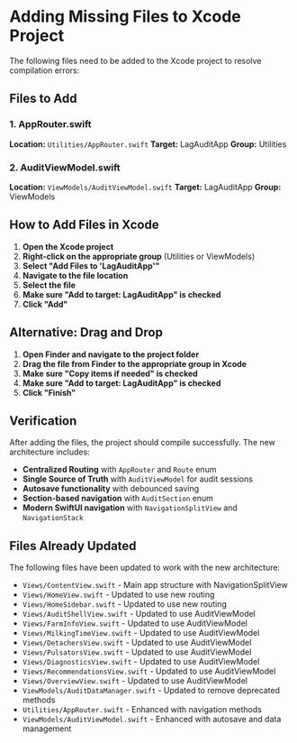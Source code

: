 # Adding Missing Files to Xcode Project

The following files need to be added to the Xcode project to resolve compilation errors:

## Files to Add

### 1. AppRouter.swift
**Location:** `Utilities/AppRouter.swift`
**Target:** LagAuditApp
**Group:** Utilities

### 2. AuditViewModel.swift  
**Location:** `ViewModels/AuditViewModel.swift`
**Target:** LagAuditApp
**Group:** ViewModels

## How to Add Files in Xcode

1. **Open the Xcode project**
2. **Right-click on the appropriate group** (Utilities or ViewModels)
3. **Select "Add Files to 'LagAuditApp'"**
4. **Navigate to the file location**
5. **Select the file**
6. **Make sure "Add to target: LagAuditApp" is checked**
7. **Click "Add"**

## Alternative: Drag and Drop

1. **Open Finder and navigate to the project folder**
2. **Drag the file from Finder to the appropriate group in Xcode**
3. **Make sure "Copy items if needed" is checked**
4. **Make sure "Add to target: LagAuditApp" is checked**
5. **Click "Finish"**

## Verification

After adding the files, the project should compile successfully. The new architecture includes:

- **Centralized Routing** with `AppRouter` and `Route` enum
- **Single Source of Truth** with `AuditViewModel` for audit sessions
- **Autosave functionality** with debounced saving
- **Section-based navigation** with `AuditSection` enum
- **Modern SwiftUI navigation** with `NavigationSplitView` and `NavigationStack`

## Files Already Updated

The following files have been updated to work with the new architecture:

- `Views/ContentView.swift` - Main app structure with NavigationSplitView
- `Views/HomeView.swift` - Updated to use new routing
- `Views/HomeSidebar.swift` - Updated to use new routing  
- `Views/AuditShellView.swift` - Updated to use AuditViewModel
- `Views/FarmInfoView.swift` - Updated to use AuditViewModel
- `Views/MilkingTimeView.swift` - Updated to use AuditViewModel
- `Views/DetachersView.swift` - Updated to use AuditViewModel
- `Views/PulsatorsView.swift` - Updated to use AuditViewModel
- `Views/DiagnosticsView.swift` - Updated to use AuditViewModel
- `Views/RecommendationsView.swift` - Updated to use AuditViewModel
- `Views/OverviewView.swift` - Updated to use AuditViewModel
- `ViewModels/AuditDataManager.swift` - Updated to remove deprecated methods
- `Utilities/AppRouter.swift` - Enhanced with navigation methods
- `ViewModels/AuditViewModel.swift` - Enhanced with autosave and data management 